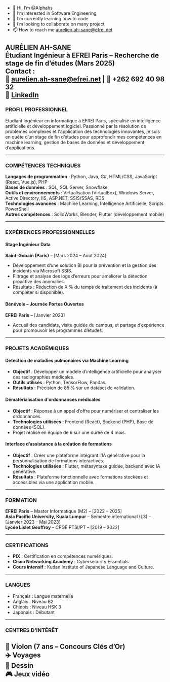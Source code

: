 - 👋 Hi, I’m @AIphahs
- 👀 I’m interested in Software Engineering
- 🌱 I’m currently learning how to code
- 💞️ I’m looking to collaborate on many project
- 📫 How to reach me aurelien.ah-sane@efrei.net

<!---
AIphahs/AIphahs is a ✨ special ✨ repository because its `README.md` (this file) appears on your GitHub profile.
You can click the Preview link to take a look at your changes.
--->

**AURÉLIEN AH-SANE**  
Étudiant Ingénieur à EFREI Paris – Recherche de stage de fin d’études (Mars 2025)  
**Contact :**  
📧 aurelien.ah-sane@efrei.net | 📱 +262 692 40 98 32  
🔗 [LinkedIn](https://www.linkedin.com/in/aur%C3%A9lien-ah-sane-394766251/)  
---

### **PROFIL PROFESSIONNEL**  
Étudiant ingénieur en informatique à EFREI Paris, spécialisé en intelligence artificielle et développement logiciel. Passionné par la résolution de problèmes complexes et l'application des technologies innovantes, je suis en quête d’un stage de fin d’études pour approfondir mes compétences en machine learning, gestion de bases de données et développement d’applications.  

---

### **COMPÉTENCES TECHNIQUES**  
**Langages de programmation** : Python, Java, C#, HTML/CSS, JavaScript (React, Vue.js), PHP  
**Bases de données** : SQL, SQL Server, Snowflake  
**Outils et environnements** : Virtualisation (VirtualBox), Windows Server, Active Directory, IIS, ASP.NET, SSIS/SSAS, RDS  
**Technologies avancées** : Machine Learning, Intelligence Artificielle, Scripts PowerShell  
**Autres compétences** : SolidWorks, Blender, Flutter (développement mobile)

---

### **EXPÉRIENCES PROFESSIONNELLES**  

#### **Stage Ingénieur Data**  
**Saint-Gobain (Paris)** – [Mars 2024 – Août 2024]  
- Développement d’une solution BI pour la prévention et la gestion des incidents via Microsoft SSIS.  
- Filtrage et analyse des logs d’erreurs pour améliorer la détection proactive des anomalies.  
- Résultats : Réduction de X % du temps de traitement des incidents (à compléter si disponible).

#### **Bénévole – Journée Portes Ouvertes**  
**EFREI Paris** – [Janvier 2023]  
- Accueil des candidats, visite guidée du campus, et partage d’expérience pour promouvoir les programmes d’études.

---

### **PROJETS ACADÉMIQUES**  

#### **Détection de maladies pulmonaires via Machine Learning**  
- **Objectif** : Développer un modèle d’intelligence artificielle pour analyser des radiographies médicales.  
- **Outils utilisés** : Python, TensorFlow, Pandas.  
- **Résultats** : Précision de 85 % sur un dataset de validation.  

#### **Dématérialisation d'ordonnances médicales**  
- **Objectif** : Réponse à un appel d’offre pour numériser et centraliser les ordonnances.  
- **Technologies utilisées** : Frontend (React), Backend (PHP), Base de données (SQL).  
- Projet réalisé en équipe de 6 sur une durée de 4 mois.  

#### **Interface d’assistance à la création de formations**  
- **Objectif** : Créer une plateforme intégrant l’IA générative pour la personnalisation de formations interactives.  
- **Technologies utilisées** : Flutter, métasyntaxe guidée, backend avec IA générative.  
- **Résultats** : Plateforme fonctionnelle avec formations stockées et accessibles via une application mobile.  

---

### **FORMATION**  
**EFREI Paris** – Master Informatique (M2) – [2022 – 2025]  
**Asia Pacific University, Kuala Lumpur** – Semestre international (L3) – [Janvier 2023 – Mai 2023]  
**Lycée Lislet Geoffroy** – CPGE PTSI/PT – [2019 – 2022]  

---

### **CERTIFICATIONS**  
- **PIX** : Certification en compétences numériques.  
- **Cisco Networking Academy** : Cybersecurity Essentials.  
- **Cours intensif** : Kudan Institute of Japanese Language and Culture.

---

### **LANGUES**  
- Français : Langue maternelle  
- Anglais : Niveau B2  
- Chinois : Niveau HSK 3  
- Japonais : Débutant  

---

### **CENTRES D’INTÉRÊT**  
🎻 Violon (7 ans – Concours Clés d’Or)  
✈️ Voyages  
🎨 Dessin  
🎮 Jeux vidéo  
---
